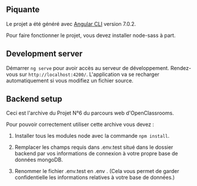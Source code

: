 ## Piquante

Le projet a été généré avec [Angular CLI](https://github.com/angular/angular-cli) version 7.0.2.

Pour faire fonctionner le projet, vous devez installer node-sass à part.

## Development server

Démarrer `ng serve` pour avoir accès au serveur de développement. Rendez-vous sur `http://localhost:4200/`. L'application va se recharger automatiquement si vous modifiez un fichier source.

## Backend setup
Ceci est l'archive du Projet N°6 du parcours web d'OpenClassrooms.

Pour pouvoir correctement utiliser cette archive vous devez :

1. Installer tous les modules node avec la commande `npm install`.

2. Remplacer les champs requis dans .env.test situé dans le dossier backend par vos informations de connexion à votre propre base de données mongoDB.

3. Renommer le fichier .env.test en .env . (Cela vous permet de garder confidentielle les informations relatives à votre base de données.)

